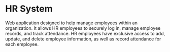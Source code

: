 # HR System
Web application designed to help manage employees within an organization. 
It allows HR employees to securely log in, manage employee records, and track attendance. HR employees have exclusive access to add, update, and delete employee information, 
as well as record attendance for each employee. 
